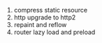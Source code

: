 1. compress static resource
2. http upgrade to http2
3. repaint and reflow
4. router lazy load and preload